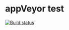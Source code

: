 # appVeyor test

[![Build status](https://ci.appveyor.com/api/projects/status/xh69itgn8xpb0ei8?svg=true)](https://ci.appveyor.com/project/AndreiZak90/unit-two)
